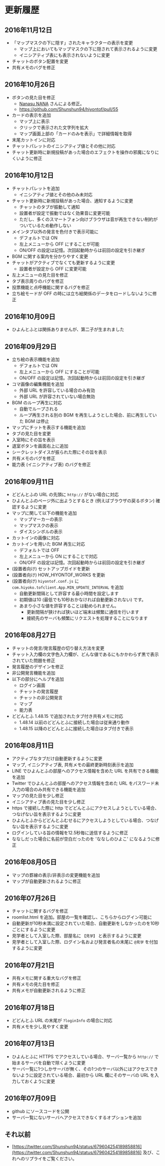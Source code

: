 # 更新履歴

## 2016年11月12日

- 「マップマスクの下に隠す」されたキャラクターの表示を変更
	- マップ上においてもマップマスクの下に隠されて表示されるように変更
	- イニシアティブ表にも表示されないように変更
- チャットのボタン配置を変更
- 共有メモのバグを修正

## 2016年10月26日

- ボタンの見た目を修正
	- [Nanasu NANA](https://github.com/NanasuNANA) さんによる修正。
	- https://github.com/Shunshun94/hiyontof/pull/55
- カードの表示を追加
	- マップ上に表示
	- クリックで表示された文字列を拡大
	- マップ画面上部の「カードのみを表示」で詳細情報を取得
- 末尾カットインに対応
- チャットパレットのイニシアティブ値とその他に対応
- チャット更新時に新規投稿があった場合のエフェクトを操作の邪魔になりにくいように修正

## 2016年10月12日

- チャットパレットを追加
	- イニシアティブ値とその他のみ未対応
- チャット更新時に新規投稿があった場合、通知するように変更
	- チャットのタブが振動して通知
	- 設置者が設定で振動ではなく効果音に変更可能
	- ただし、多くのスマートフォン向けブラウザは音が再生できない制約がついているため動作しない
- メインタブ以外の発言を色付きで表示可能に
	- デフォルトでは ON　
	- 左上メニューから OFF にすることが可能
	- ON/OFF の設定は記憶。次回起動時からは前回の設定を引き継ぎ
- BGM に関する案内を分かりやすく変更
- チャットがアクティブでなくても更新するように変更
	- 設置者が設定から OFF に変更可能
- 左上メニューの見た目を修正
- タブ表示周りのバグを修正
- 投票機能と点呼機能に関するバグを修正
- 立ち絵モードが OFF の時には立ち絵関係のデータをロードしないように修正

## 2016年10月09日

- ひよんとふとは関係ありませんが、第二子が生まれました

## 2016年09月29日

- 立ち絵の表示機能を追加
	- デフォルトでは ON
	- 左上メニューから OFF にすることが可能
	- ON/OFF の設定は記憶。次回起動時からは前回の設定を引き継ぎ
- コマ画像の編集機能を追加
	- 外部 URL を許容している場合のみ有効
	- 外部 URL が許容されていない場合無効
- BGM のループ再生に対応
	- 自動でループされる
	- ループ再生される別の BGM を再生しようとした場合、前に再生していた BGM は停止
- マップにチットを表示する機能を追加
- タブの見た目を変更
- 入室時にその旨を表示
- 退室ボタンを画面右上に追加
- シークレットダイスが振られた際にその旨を表示
- 共有メモのバグを修正
- 能力表 (イニシアティブ表) のバグを修正

## 2016年09月11日

- どどんとふの URL の先頭に ``http://`` がない場合に対応
- ひよんとふのページ外に出ようとするとき (例えばブラウザの戻るボタン) 確認するように変更
- マップに関して以下の機能を追加
    - マップマーカーの表示
    - マップマスクの表示
    - ダイスシンボルの表示
- カットインの画像に対応
- カットインを用いた BGM 再生に対応
	- デフォルトでは OFF
	- 左上メニューから ON にすることで対応
	- ON/OFF の設定は記憶。次回起動時からは前回の設定を引き継ぎ
- (設置者向け) セットアップガイドを更新
- (設置者向け) HOW_HIYONTOF_WORKS を更新
- (設置者向け) ``hiyontof.conf.js`` に ``com.hiyoko.tofclient.App.MIN_UPDATE_INTERVAL`` を追加
	- 自動更新間隔として許容する最小時間を設定します
	- 初期値は10 (最低でも10秒おかなければ自動更新されない) です。
	- あまり小さな値を許容することは勧められません。
		- 更新間隔が狭ければ狭いほど端末は頻繁に通信を行います
		- 接続先のサーバも頻繁にリクエストを処理することになります

## 2016年08月27日

- チャットの発言/発言履歴の切り替え方法を変更
- チャット入力欄の文字色入力欄が、どんな値であるにもかかわらず黒で表示されていた問題を修正
- 発言履歴のデザインを修正
- 非公開発言機能を追加
- 以下の部分にヘルプを追加
    - ログイン画面
    - チャットの発言履歴
    - チャットの非公開発言
    - マップ
    - 能力表
- どどんとふ 1.48.15 で追加されたタブ付き共有メモに対応
    - 1.48.14 以前のどどんとふに接続した場合は従来通り動作
    - 1.48.15 以降のどどんとふに接続した場合はタブ付きで表示

## 2016年08月11日

- アクティブなタブだけ自動更新するように変更
- マップ, イニシアティブ表, 共有メモの最終更新時刻表示を追加
- LINE でひよんとふの部屋へのアクセス情報を含めた URL を共有できる機能を追加
- Twitter でひよんとふの部屋へのアクセス情報を含めた URL をパスワード未入力の場合のみ共有できる機能を追加
- マップの見た目を少し修正
- イニシアティブ表の見た目を少し修正
- https で接続した際に http でどどんとふにアクセスしようとしている場合、つなげない旨を表示するように変更
- ひよんとふからどどんとふむせるにアクセスしようとしている場合、つなげない旨を表示するように変更
- ログインしている旨の情報を12.5秒毎に送信するように修正
- ななしだった場合に名前が空白だったのを 'ななしのひよこ' になるように修正

## 2016年08月05日

- マップの罫線の表示/非表示の変更機能を追加
- マップが自動更新されるように修正

## 2016年07月26日

- チャットに関するバグを修正
- roomlist.html を追加。部屋の一覧を確認し、こちらからログイン可能に
- 自動更新が10秒未満に設定されていた場合、自動更新をしなかったのを10秒ごとにするように変更
- 見学者として入室した際、部屋名に ``【見学】`` と表示するように変更
- 見学者として入室した際、ログイン名および発言者名の末尾に ``@見学`` を付加するように変更

## 2016年07月21日

- 共有メモに関する重大なバグを修正
- 共有メモの見た目を修正
- 共有メモが自動更新されるように修正

## 2016年07月18日

- どどんとふ URL の末尾が ``?loginInfo`` の場合に対応
- 共有メモを少し見やすく変更

## 2016年07月13日

- ひよんとふに HTTPS でアクセスしている場合、サーバ一覧から ``http://`` で始まるサーバを自動で除くように変更
- サーバ一覧に1つしかサーバが無く、その1つのサーバ以外にはアクセスできないように設定されている場合、最初から URL 欄にそのサーバの URL を入力しておくように変更

## 2016年07月09日

- github にソースコードを公開
- サーバ一覧にないサーバへアクセスできなくするオプションを追加

## それ以前

- [https://twitter.com/Shunshun94/status/679604254189858816](https://twitter.com/Shunshun94/status/679604254189858816) 及び、これへのリプライをご覧ください。
